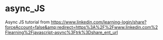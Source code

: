 # async_JS
Async JS tutorial from https://www.linkedin.com/learning-login/share?forceAccount=false&amp;redirect=https%3A%2F%2Fwww.linkedin.com%2Flearning%2Fjavascript-async%3Ftrk%3Dshare_ent_url
